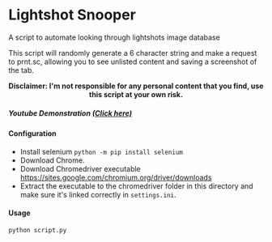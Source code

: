 # Lightshot Snooper

A script to automate looking through lightshots image database


This script will randomly generate a 6 character string and make a request to prnt.sc, allowing you to see unlisted content and saving a screenshot of the tab.

<center><b>Disclaimer: I'm not responsible for any personal content that you find, use this script at your own risk.</b></center>

##### Youtube Demonstration <a target="_blank" href="https://www.youtube.com/watch?v=ZEBU1yJa6HY">(Click here)</a>

#### Configuration
- Install selenium `python -m pip install selenium`
- Download Chrome.
- Download Chromedriver executable https://sites.google.com/chromium.org/driver/downloads
- Extract the executable to the chromedriver folder in this directory and make sure it's linked correctly in `settings.ini`.

#### Usage
```python script.py```


